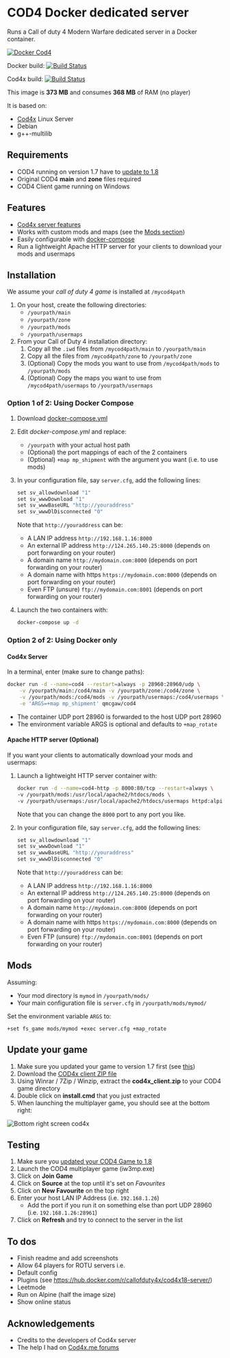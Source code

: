 # COD4 Docker dedicated server

Runs a Call of duty 4 Modern Warfare dedicated server in a Docker container.

[![Docker Cod4](https://github.com/qdm12/cod4-docker/raw/master/readme/title.png)](https://hub.docker.com/r/qmcgaw/cod4/)

Docker build:
[![Build Status](https://travis-ci.org/qdm12/cod4-docker.svg?branch=master)](https://travis-ci.org/qdm12/cod4-docker)

Cod4x build:
[![Build Status](https://travis-ci.org/callofduty4x/CoD4x_Server.svg?branch=master)](https://travis-ci.org/callofduty4x/CoD4x_Server)

This image is **373 MB** and consumes **368 MB** of RAM (no player)

It is based on:
- [Cod4x](https://cod4x.me/) Linux Server
- Debian
- g++-multilib
    
## Requirements

- COD4 running on version 1.7 have to [update to 1.8](#update-your-game)
- Original COD4 **main** and **zone** files required
- COD4 Client game running on Windows

## Features

- [Cod4x server features](https://github.com/callofduty4x/CoD4x_Server#the-most-prominent-features-are)
- Works with custom mods and maps (see the [Mods section](#Mods))
- Easily configurable with [docker-compose](#using-docker-compose)
- Run a lightweight Apache HTTP server for your clients to download your mods and usermaps

## Installation

We assume your *call of duty 4 game* is installed at `/mycod4path`

1. On your host, create the following directories:
    - `/yourpath/main`
    - `/yourpath/zone`
    - `/yourpath/mods`
    - `/yourpath/usermaps`
1. From your Call of Duty 4 installation directory:
    1. Copy all the `.iwd` files from `/mycod4path/main` to `/yourpath/main`
    1. Copy all the files from `/mycod4path/zone` to `/yourpath/zone`
    1. (Optional) Copy the mods you want to use from `/mycod4path/mods` to `/yourpath/mods`
    1. (Optional) Copy the maps you want to use from `/mycod4path/usermaps` to `/yourpath/usermaps`

### Option 1 of 2: Using Docker Compose

1. Download [docker-compose.yml](https://raw.githubusercontent.com/qdm12/cod4-docker/master/docker-compose.yml)
1. Edit *docker-compose.yml* and replace:
    - `/yourpath` with your actual host path
    - (Optional) the port mappings of each of the 2 containers
    - (Optional) `+map mp_shipment` with the argument you want (i.e. to use mods)
1. In your configuration file, say `server.cfg`, add the following lines:

    ```c
    set sv_allowdownload "1"
    set sv_wwwDownload "1"
    set sv_wwwBaseURL "http://youraddress"
    set sv_wwwDlDisconnected "0"
    ```

    Note that `http://youraddress` can be:
    - A LAN IP address `http://192.168.1.16:8000`
    - An external IP address `http://124.265.140.25:8000` (depends on port forwarding on your router)
    - A domain name `http://mydomain.com:8000` (depends on port forwarding on your router)
    - A domain name with https `https://mydomain.com:8000` (depends on port forwarding on your router)
    - Even FTP (unsure) `ftp://mydomain.com:8001` (depends on port forwarding on your router)
1. Launch the two containers with:

    ```bash   
    docker-compose up -d
    ```

### Option 2 of 2: Using Docker only

#### Cod4x Server

In a terminal, enter (make sure to change paths):

```bash   
docker run -d --name=cod4 --restart=always -p 28960:28960/udp \
    -v /yourpath/main:/cod4/main -v /yourpath/zone:/cod4/zone \
    -v /yourpath/mods:/cod4/mods -v /yourpath/usermaps:/cod4/usermaps \
    -e 'ARGS=+map mp_shipment' qmcgaw/cod4
```

- The container UDP port 28960 is forwarded to the host UDP port 28960
- The environment variable ARGS is optional and defaults to `+map_rotate`

#### Apache HTTP server (Optional)

If you want your clients to automatically download your mods and usermaps:
1. Launch a lightweight HTTP server container with:

    ```bash
    docker run -d --name=cod4-http -p 8000:80/tcp --restart=always \
    -v /yourpath/mods:/usr/local/apache2/htdocs/mods \
    -v /yourpath/usermaps:/usr/local/apache2/htdocs/usermaps httpd:alpine
    ```
    
    Note that you can change the `8000` port to any port you like.
1. In your configuration file, say `server.cfg`, add the following lines:

    ```c
    set sv_allowdownload "1"
    set sv_wwwDownload "1"
    set sv_wwwBaseURL "http://youraddress"
    set sv_wwwDlDisconnected "0"
    ```

    Note that `http://youraddress` can be:
    - A LAN IP address `http://192.168.1.16:8000`
    - An external IP address `http://124.265.140.25:8000` (depends on port forwarding on your router)
    - A domain name `http://mydomain.com:8000` (depends on port forwarding on your router)
    - A domain name with https `https://mydomain.com:8000` (depends on port forwarding on your router)
    - Even FTP (unsure) `ftp://mydomain.com:8001` (depends on port forwarding on your router)

## Mods

Assuming:
- Your mod directory is `mymod` in `/yourpath/mods/`
- Your main configuration file is `server.cfg` in `/yourpath/mods/mymod/`

Set the environment variable `ARGS` to:
```
+set fs_game mods/mymod +exec server.cfg +map_rotate
```

## Update your game

1. Make sure you updated your game to version 1.7 first (see [this](https://cod4x.me/index.php?/forums/topic/12-how-to-install-cod4x/))
1. Download the [COD4x client ZIP file](https://cod4x.me/downloads/cod4x_client.zip)
1. Using Winrar / 7Zip / Winzip, extract the **cod4x_client.zip** to your COD4 game directory
1. Double click on **install.cmd** that you just extracted
1. When launching the multiplayer game, you should see at the bottom right:

![Bottom right screen cod4x](https://github.com/qdm12/cod4-docker/blob/master/readme/cod4x-update.png)

## Testing

1. Make sure you [updated your COD4 Game to 1.8](#update-your-game)
1. Launch the COD4 multiplayer game (iw3mp.exe)
1. Click on **Join Game**
1. Click on **Source** at the top until it's set on *Favourites*
1. Click on **New Favourite** on the top right
1. Enter your host LAN IP Address (i.e. `192.168.1.26`)
    - Add the port if you run it on something else than port UDP 28960 (i.e. `192.168.1.26:28961`)
1. Click on **Refresh** and try to connect to the server in the list

## To dos

- Finish readme and add screenshots
- Allow 64 players for ROTU servers i.e.
- Default config
- Plugins (see https://hub.docker.com/r/callofduty4x/cod4x18-server/)
- Leetmode
- Run on Alpine (half the image size)
- Show online status

## Acknowledgements

- Credits to the developers of Cod4x server
- The help I had on [Cod4x.me forums](https://cod4x.me/index.php?/forums/)

